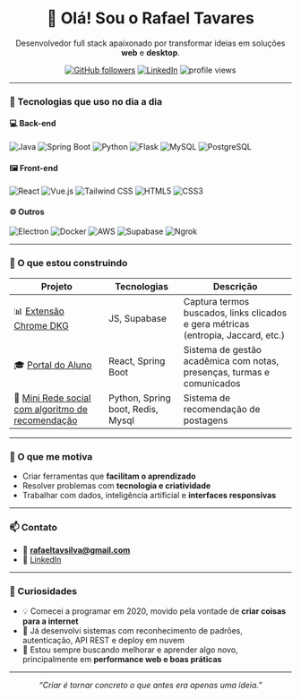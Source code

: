 <h1 align="center">👋 Olá! Sou o Rafael Tavares</h1>

<p align="center">
  Desenvolvedor full stack apaixonado por transformar ideias em soluções <strong>web</strong> e <strong>desktop</strong>.
</p>

<p align="center">
  <a href="https://github.com/rafaeltavares"><img src="https://img.shields.io/github/followers/rafaeltavares?label=GitHub&style=social" alt="GitHub followers"></a>
  <a href="https://www.linkedin.com/in/seu-linkedin"><img src="https://img.shields.io/badge/LinkedIn-blue?style=flat&logo=linkedin" alt="LinkedIn"></a>
  <img src="https://komarev.com/ghpvc/?username=rafaeltavares&style=flat&color=blue" alt="profile views" />
</p>

---

### 🚀 Tecnologias que uso no dia a dia

#### 💻 Back-end
![Java](https://img.shields.io/badge/Java-007396?style=flat&logo=java&logoColor=white)
![Spring Boot](https://img.shields.io/badge/Spring%20Boot-6DB33F?style=flat&logo=spring-boot&logoColor=white)
![Python](https://img.shields.io/badge/Python-3776AB?style=flat&logo=python&logoColor=white)
![Flask](https://img.shields.io/badge/Flask-000000?style=flat&logo=flask)
![MySQL](https://img.shields.io/badge/MySQL-4479A1?style=flat&logo=mysql&logoColor=white)
![PostgreSQL](https://img.shields.io/badge/PostgreSQL-336791?style=flat&logo=postgresql&logoColor=white)

#### 🖼️ Front-end
![React](https://img.shields.io/badge/React-20232a?style=flat&logo=react&logoColor=61dafb)
![Vue.js](https://img.shields.io/badge/Vue.js-42b883?style=flat&logo=vue.js&logoColor=white)
![Tailwind CSS](https://img.shields.io/badge/Tailwind-38B2AC?style=flat&logo=tailwind-css&logoColor=white)
![HTML5](https://img.shields.io/badge/HTML5-E34F26?style=flat&logo=html5&logoColor=white)
![CSS3](https://img.shields.io/badge/CSS3-1572B6?style=flat&logo=css3&logoColor=white)

#### ⚙️ Outros
![Electron](https://img.shields.io/badge/Electron-2C2E3B?style=flat&logo=electron&logoColor=white)
![Docker](https://img.shields.io/badge/Docker-2496ED?style=flat&logo=docker&logoColor=white)
![AWS](https://img.shields.io/badge/AWS-FF9900?style=flat&logo=amazon-aws&logoColor=white)
![Supabase](https://img.shields.io/badge/Supabase-3ECF8E?style=flat&logo=supabase&logoColor=white)
![Ngrok](https://img.shields.io/badge/Ngrok-1D1D1D?style=flat&logo=ngrok&logoColor=white)

---

### 🧠 O que estou construindo

| Projeto | Tecnologias | Descrição |
|--------|--------------|------------|
| 📊 [Extensão Chrome DKG](https://github.com/rafaeltavares/extensao-dkg) | JS, Supabase | Captura termos buscados, links clicados e gera métricas (entropia, Jaccard, etc.) |
| 🎓 [Portal do Aluno](https://github.com/rafaeltavares/portal-do-aluno) | React, Spring Boot | Sistema de gestão acadêmica com notas, presenças, turmas e comunicados |
| 🤖 [Mini Rede social com algoritmo de recomendação](https://github.com/rafaeltavares/mini-rede) | Python, Spring boot, Redis, Mysql | Sistema de recomendação de postagens |

---

### 🎯 O que me motiva

- Criar ferramentas que **facilitam o aprendizado**
- Resolver problemas com **tecnologia e criatividade**
- Trabalhar com dados, inteligência artificial e **interfaces responsivas**

---

### 📫 Contato

- 📧 **rafaeltavsilva@gmail.com**  
- 💼 [LinkedIn](https://www.linkedin.com/in/rafael-tavares-216b59250/)  


---

### 🧩 Curiosidades

- 💡 Comecei a programar em 2020, movido pela vontade de **criar coisas para a internet**
- 🧠 Já desenvolvi sistemas com reconhecimento de padrões, autenticação, API REST e deploy em nuvem
- 🎯 Estou sempre buscando melhorar e aprender algo novo, principalmente em **performance web e boas práticas**

---

<p align="center">
  <em>“Criar é tornar concreto o que antes era apenas uma ideia.”</em>  
</p>
